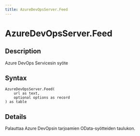 ```yaml
---
title: AzureDevOpsServer.Feed
---
```


# AzureDevOpsServer.Feed


## Description

Azure DevOps Servicesin syöte


## Syntax

```powerquery
AzureDevOpsServer.Feed(
    url as text,
    optional options as record
) as table
```


## Details

Palauttaa Azure DevOpsin tarjoamien OData-syötteiden taulukon.


